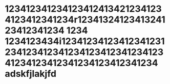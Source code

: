 1234123412341234124134212341234123412341234r1234132412341324123412341234
1234
1234123434i1234123412341234123123412341234123412341234123412341234123412341234123412341234
adskfjlakjfd
=====
